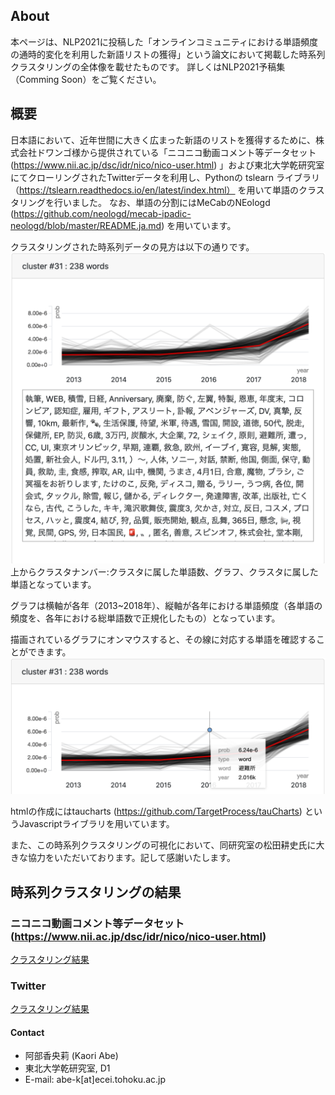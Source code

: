## About
本ページは、NLP2021に投稿した「オンラインコミュニティにおける単語頻度の通時的変化を利用した新語リストの獲得」という論文において掲載した時系列クラスタリングの全体像を載せたものです。
詳しくはNLP2021予稿集（Comming Soon）をご覧ください。

## 概要
日本語において、近年世間に大きく広まった新語のリストを獲得するために、株式会社ドワンゴ様から提供されている「ニコニコ動画コメント等データセット (https://www.nii.ac.jp/dsc/idr/nico/nico-user.html) 」および東北大学乾研究室にてクローリングされたTwitterデータを利用し、Pythonの tslearn ライブラリ （https://tslearn.readthedocs.io/en/latest/index.html） を用いて単語のクラスタリングを行いました。
なお、単語の分割にはMeCabのNEologd (https://github.com/neologd/mecab-ipadic-neologd/blob/master/README.ja.md) を用いています。


クラスタリングされた時系列データの見方は以下の通りです。
![グラフ例](fig/sample_1.png)
上からクラスタナンバー:クラスタに属した単語数、グラフ、クラスタに属した単語となっています。

グラフは横軸が各年（2013~2018年）、縦軸が各年における単語頻度（各単語の頻度を、各年における総単語数で正規化したもの）となっています。


描画されているグラフにオンマウスすると、その線に対応する単語を確認することができます。
![こんなこともできます](fig/sample_2.png)

htmlの作成にはtaucharts (https://github.com/TargetProcess/tauCharts) というJavascriptライブラリを用いています。

また、この時系列クラスタリングの可視化において、同研究室の松田耕史氏に大きな協力をいただいております。記して感謝いたします。

## 時系列クラスタリングの結果

### ニコニコ動画コメント等データセット(https://www.nii.ac.jp/dsc/idr/nico/nico-user.html)
[クラスタリング結果](https://chanabe-k.github.io/time_clustering_novel_words/twitter_clustering.html)

### Twitter 
[クラスタリング結果](https://chanabe-k.github.io/time_clustering_novel_words/nico_clustering.html)

#### Contact
- 阿部香央莉 (Kaori Abe)
- 東北大学乾研究室, D1
- E-mail: abe-k[at]ecei.tohoku.ac.jp
